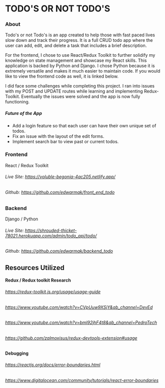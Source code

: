 # TODO'S OR NOT TODO'S
### About
Todo's or not Todo's is an app created to help those with fast paced lives slow down and track their progress. It is a full CRUD todo app where the user can add, edit, and delete a task that includes a brief description.

For the frontend, I chose to use React/Redux Toolkit to further solidify my knowledge on state management and showcase my React skills. This application is backed by Python and Django. I chose Python because it is extremely versatile and makes it much easier to maintain code. If you would like to view the frontend code as well, it is linked below.

I did face some challenges while completing this project. I ran into issues with my POST and UPDATE routes while learning and implementing Redux-Toolkit. Eventually the issues were solved and the app is now fully functioning. 

##### Future of the App
* Add a login feature so that each user can have their own unique set of todos.
* Fix an issue with the layout of the edit forms.
* Implement search bar to view past or current todos.

### Frontend
React / Redux Toolkit

###### Live Site: https://voluble-begonia-4ac205.netlify.app/
###### Github: https://github.com/edwarmak/front_end_todo

### Backend
Django / Python

###### Live Site: https://shrouded-thicket-78021.herokuapp.com/admin/todo_api/todo/
###### Github: https://github.com/edwarmak/backend_todo

## Resources Utilized
#### Redux / Redux toolkit Research
###### https://redux-toolkit.js.org/usage/usage-guide
###### https://www.youtube.com/watch?v=CVpUuw9XSjY&ab_channel=DevEd
###### https://www.youtube.com/watch?v=bml92jhF4t8&ab_channel=PedroTech
###### https://github.com/zalmoxisus/redux-devtools-extension#usage
#### Debugging
###### https://reactjs.org/docs/error-boundaries.html
###### https://www.digitalocean.com/community/tutorials/react-error-boundaries
